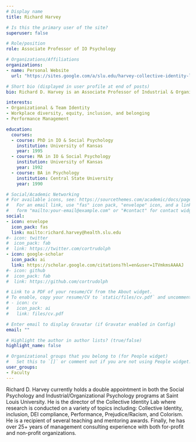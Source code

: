 ```yaml
---
# Display name
title: Richard Harvey

# Is this the primary user of the site?
superuser: false

# Role/position
role: Associate Professor of IO Psychology

# Organizations/Affiliations
organizations:
- name: Personal Website
  url: "https://sites.google.com/a/slu.edu/harvey-collective-identity-lab/home"

# Short bio (displayed in user profile at end of posts)
bio: Richard D. Harvey is an Associate Professor of Industrial & Organizational Psychology at Saint Louis University.

interests:
- Organizational & Team Identity
- Workplace diversity, equity, inclusion, and belonging
- Performance Management

education:
  courses:
  - course: PhD in IO & Social Psychology
    institution: University of Kansas
    year: 1995
  - course: MA in IO & Social Psychology
    institution: University of Kansas
    year: 1992
  - course: BA in Psychology
    institution: Central State University
    year: 1990

# Social/Academic Networking
# For available icons, see: https://sourcethemes.com/academic/docs/page-builder/#icons
#   For an email link, use "fas" icon pack, "envelope" icon, and a link in the
#   form "mailto:your-email@example.com" or "#contact" for contact widget.
social:
- icon: envelope
  icon_pack: fas
  link: mailto:richard.harvey@health.slu.edu
#- icon: twitter
#  icon_pack: fab
#  link: https://twitter.com/cortrudolph
- icon: google-scholar
  icon_pack: ai
  link: https://scholar.google.com/citations?hl=en&user=1TVmkmsAAAAJ
#- icon: github
#  icon_pack: fab
#  link: https://github.com/cortrudolph

# Link to a PDF of your resume/CV from the About widget.
# To enable, copy your resume/CV to `static/files/cv.pdf` and uncomment the lines below.
# - icon: cv
#   icon_pack: ai
#   link: files/cv.pdf

# Enter email to display Gravatar (if Gravatar enabled in Config)
email: ""

# Highlight the author in author lists? (true/false)
highlight_name: false

# Organizational groups that you belong to (for People widget)
#   Set this to `[]` or comment out if you are not using People widget.
user_groups:
- Faculty
---
```


Richard D. Harvey currently holds a double appointment in both the Social Psychology and Industrial/Organizational Psychology programs at Saint Louis University.  He is the director of the Collective Identity Lab where research is conducted on a variety of topics including: Collective Identity, inclusion, DEI compliance, Performance, Prejudice/Racism, and Colorism.  He is a recipient of several teaching and mentoring awards.  Finally, he has over 25+ years of management consulting experience with both for-profit and non-profit organizations.